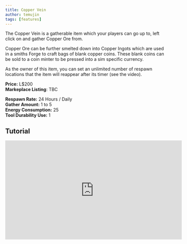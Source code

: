 ```yaml
---
title: Copper Vein
author: temujin
tags: [features]
---
```

The Copper Vein is a gatherable item which your players can go up to, left click on and gather Copper Ore from.

Copper Ore can be further smelted down into Copper Ingots which are used in a smiths Forge to craft bags of blank copper coins.
These blank coins can be sold to a coin minter to be pressed into a sim specific currency.

As the owner of this item, you can set an unlimited number of respawn locations that the item will reappear after its timer (see the video).

**Price:** L$200<br>
**Markeplace Listing**: TBC<br>

**Respawn Rate:** 24 Hours / Daily<br>
**Gather Amount:** 1 to 5<br>
**Energy Consumption:** 25<br>
**Tool Durability Use:** 1

## Tutorial
<iframe width="560" height="315" src="https://www.youtube.com/embed/_J2zumt1iHE" frameborder="0" allow="accelerometer; autoplay; encrypted-media; gyroscope; picture-in-picture" allowfullscreen></iframe>
